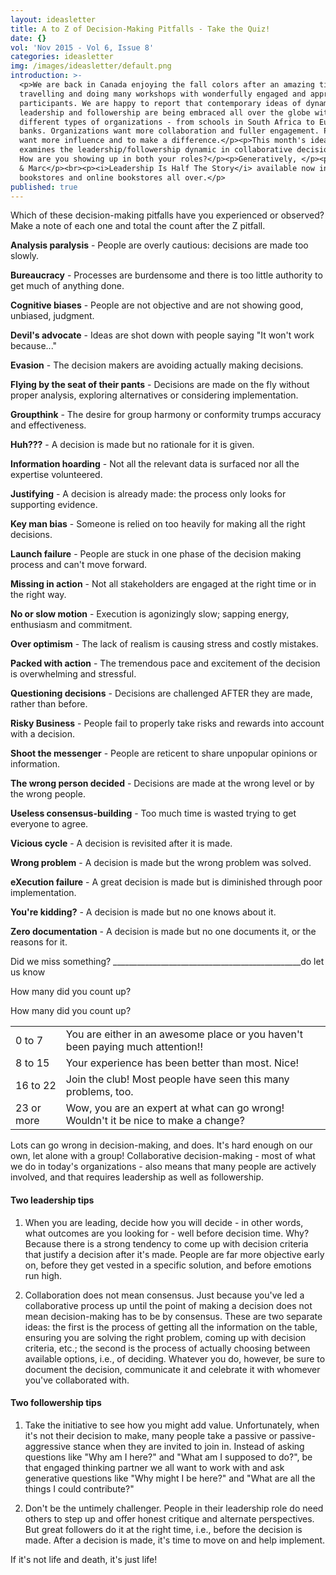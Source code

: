 ```yaml
---
layout: ideasletter
title: A to Z of Decision-Making Pitfalls - Take the Quiz!
date: {}
vol: 'Nov 2015 - Vol 6, Issue 8'
categories: ideasletter
img: /images/ideasletter/default.png
introduction: >-
  <p>We are back in Canada enjoying the fall colors after an amazing time
  travelling and doing many workshops with wonderfully engaged and appreciative
  participants. We are happy to report that contemporary ideas of dynamic
  leadership and followership are being embraced all over the globe with all
  different types of organizations - from schools in South Africa to European
  banks. Organizations want more collaboration and fuller engagement. People
  want more influence and to make a difference.</p><p>This month's ideasletter
  examines the leadership/followership dynamic in collaborative decision making.
  How are you showing up in both your roles?</p><p>Generatively, </p><p>Samantha
  & Marc</p><br><p><i>Leadership Is Half The Story</i> available now in
  bookstores and online bookstores all over.</p>
published: true
---
```


Which of these decision-making pitfalls have you experienced or observed? Make a note of each one and total the count after the Z pitfall.

**Analysis paralysis** - People are overly cautious: decisions are made too slowly.

**Bureaucracy** - Processes are burdensome and there is too little authority to get much of anything done.

**Cognitive biases** - People are not objective and are not showing good, unbiased, judgment.

**Devil's advocate** - Ideas are shot down with people saying "It won't work because..."

**Evasion** - The decision makers are avoiding actually making decisions.

**Flying by the seat of their pants** - Decisions are made on the fly without proper analysis, exploring alternatives or considering implementation.

**Groupthink** - The desire for group harmony or conformity trumps accuracy and effectiveness.

**Huh???** - A decision is made but no rationale for it is given.

**Information hoarding** - Not all the relevant data is surfaced nor all the expertise volunteered.

**Justifying** - A decision is already made: the process only looks for supporting evidence.

**Key man bias** - Someone is relied on too heavily for making all the right decisions.

**Launch failure** - People are stuck in one phase of the decision making process and can't move forward.

**Missing in action** - Not all stakeholders are engaged at the right time or in the right way.

**No or slow motion** - Execution is agonizingly slow; sapping energy, enthusiasm and commitment.

**Over optimism** - The lack of realism is causing stress and costly mistakes.

**Packed with action** - The tremendous pace and excitement of the decision is overwhelming and stressful.

**Questioning decisions** - Decisions are challenged AFTER they are made, rather than before.

**Risky Business** - People fail to properly take risks and rewards into account with a decision.

**Shoot the messenger** - People are reticent to share unpopular opinions or information.

**The wrong person decided** - Decisions are made at the wrong level or by the wrong people.

**Useless consensus-building** - Too much time is wasted trying to get everyone to agree.

**Vicious cycle** - A decision is revisited after it is made.
    
**Wrong problem** - A decision is made but the wrong problem was solved.

**eXecution failure** - A great decision is made but is diminished through poor implementation.

**You're kidding?** - A decision is made but no one knows about it.

**Zero documentation** - A decision is made but no one documents it, or the reasons for it.

Did we miss something?  _______________________________________________do let us know

How many did you count up?

<table>
	<thead>How many did you count up?</thead>
	<tbody>
		<tr>
			<td>0 to 7</td>
			<td>You are either in an awesome place or you haven't been paying much attention!!</td>
		</tr>
		<tr>
			<td>8 to 15</td>
			<td>Your experience has been better than most. Nice!</td>
		</tr>
		<tr>
			<td>16 to 22</td>
			<td>Join the club! Most people have seen this many problems, too.</td>
		</tr>
		<tr>
			<td>23 or more</td>
			<td>Wow, you are an expert at what can go wrong! Wouldn't it be nice to make a change?</td>
		</tr>
	</tbody>
</table>


Lots can go wrong in decision-making, and does. It's hard enough on our own, let alone with a group! Collaborative decision-making - most of what we do in today's organizations - also means that many people are actively involved, and that requires leadership as well as followership.

#### Two leadership tips

1. When you are leading, decide how you will decide - in other words, what outcomes are you looking for - well before decision time. Why? Because there is a strong tendency to come up with decision criteria that justify a decision after it's made. People are far more objective early on, before they get vested in a specific solution, and before emotions run high.

2. Collaboration does not mean consensus. Just because you've led a collaborative process up until the point of making a decision does not mean decision-making has to be by consensus. These are two separate ideas: the first is the process of getting all the information on the table, ensuring you are solving the right problem, coming up with decision criteria, etc.; the second is the process of actually choosing between available options, i.e., of deciding. Whatever you do, however, be sure to document the decision, communicate it and celebrate it with whomever you've collaborated with.</p>

#### Two followership tips

1. Take the initiative to see how you might add value. Unfortunately, when it's not their decision to make, many people take a passive or passive-aggressive stance when they are invited to join in. Instead of asking questions like "Why am I here?" and "What am I supposed to do?", be that engaged thinking partner we all want to work with and ask generative questions like "Why might I be here?" and "What are all the things I could contribute?"

2. Don't be the untimely challenger. People in their leadership role do need others to step up and offer honest critique and alternate perspectives. But great followers do it at the right time, i.e., before the decision is made. After a decision is made, it's time to move on and help implement.
 
If it's not life and death, it's just life!
